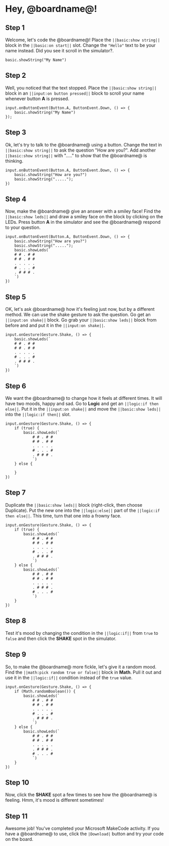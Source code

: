 # Hey, @boardname@!

## Step 1

Welcome, let's code the @boardname@! Place the ``||basic:show string||`` block in the ``||basic:on start||`` slot. Change the ``"Hello"`` text to be your name instead. Did you see it scroll in the simulator?.

```blocks
basic.showString("My Name")
```

## Step 2

Well, you noticed that the text stopped. Place the ``||basic:show string||`` block in an ``||input:on button pressed||`` block to scroll your name whenever button **A** is pressed.

```block
input.onButtonEvent(Button.A, ButtonEvent.Down, () => {
    basic.showString("My Name")
});
```

## Step 3

Ok, let's try to talk to the @boardname@ using a button. Change the text in ``||basic:show string||`` to ask the question "How are you?". Add another ``||basic:show string||`` with "....." to show that the @boardname@ is thinking.

```block
input.onButtonEvent(Button.A, ButtonEvent.Down, () => {
    basic.showString("How are you?")
    basic.showString(".....");
})
```

## Step 4

Now, make the @boardname@ give an answer with a smiley face! Find the ``||basic:show leds||`` and draw a smiley face on the block by clicking on the LEDs. Press button **A** in the simulator and see the @boardname@ respond to your question.

```block
input.onButtonEvent(Button.A, ButtonEvent.Down, () => {
    basic.showString("How are you?")
    basic.showString(".....");
    basic.showLeds(`
    # # . # #
    # # . # #
    . . . . .
    # . . . #
    . # # # .
    `)
})
```

## Step 5

OK, let's ask @boardname@ how it's feeling just now, but by a different method. We can use the shake gesture to ask the question. Go get an ``||input:on shake||`` block. Go grab your ``||basic:show leds||`` block from before and and put it in the ``||input:on shake||``.

```block
input.onGesture(Gesture.Shake, () => {
    basic.showLeds(`
    # # . # #
    # # . # #
    . . . . .
    # . . . #
    . # # # .
    `)
})
```
 
## Step 6

We want the @boardname@ to change how it feels at different times. It will have two moods, happy and sad. Go to **Logic** and get an ``||logic:if then else||``. Put it in the ``||input:on shake||`` and move the ``||basic:show leds||`` into the ``||logic:if then||`` slot.

```block
input.onGesture(Gesture.Shake, () => {
    if (true) {
        basic.showLeds(`
            # # . # #
            # # . # #
            . . . . .
            # . . . #
            . # # # .
            `)
    } else {
    	
    }
})
```

## Step 7

Duplicate the ``||basic:show leds||`` block (right-click, then choose Duplicate). Put the new one into the ``||logic:else||`` part of the ``||logic:if then else||``. This time, turn that one into a frowny face.

```block
input.onGesture(Gesture.Shake, () => {
    if (true) {
        basic.showLeds(`
            # # . # #
            # # . # #
            . . . . .
            # . . . #
            . # # # .
            `)
    } else {
        basic.showLeds(`
            # # . # #
            # # . # #
            . . . . .
            . # # # .
            # . . . #
            `)
    }
})
```

## Step 8

Test it's mood by changing the condition in the ``||logic:if||`` from `true` to `false` and then click the **SHAKE** spot in the simulator.

## Step 9

So, to make the @boardname@ more fickle, let's give it a random mood. Find the ``||math:pick random true or false||`` block in **Math**. Pull it out and use it in the ``||logic:if||`` condition instead of the `true` value.

```block
input.onGesture(Gesture.Shake, () => {
    if (Math.randomBoolean()) {
        basic.showLeds(`
            # # . # #
            # # . # #
            . . . . .
            # . . . #
            . # # # .
            `)
    } else {
        basic.showLeds(`
            # # . # #
            # # . # #
            . . . . .
            . # # # .
            # . . . #
            `)
    }
})
```

## Step 10

Now, click the **SHAKE** spot a few times to see how the @boardname@ is feeling. Hmm, it's mood is different sometimes!

## Step 11

Awesome job! You've completed your Microsoft MakeCode activity. If you have a @boardname@ to use, click the `|Download|` button and try your code on the board.

